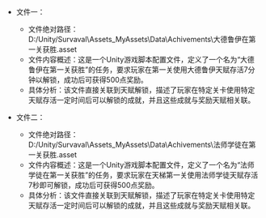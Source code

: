 * 文件一：
    * 文件绝对路径：D:/Unity/Survaval\Assets\_MyAssets\Data\Achivements\大德鲁伊在第一关获胜.asset
    * 文件内容概述：这是一个Unity游戏脚本配置文件，定义了一个名为“大德鲁伊在第一关获胜”的任务，要求玩家在第一关使用大德鲁伊天赋存活7分钟以解锁，成功后可获得500点奖励。
    * 具体分析：该文件直接关联到天赋解锁，描述了玩家在特定关卡使用特定天赋存活一定时间后可以解锁的成就，并且这些成就与奖励天赋相关联。

* 文件二：
    * 文件绝对路径：D:/Unity/Survaval\Assets\_MyAssets\Data\Achivements\法师学徒在第一关获胜.asset
    * 文件内容概述：这是一个Unity游戏脚本配置文件，定义了一个名为“法师学徒在第一关获胜”的任务，要求玩家在天梯第一关使用法师学徒天赋存活7秒即可解锁，成功后可获得500点奖励。
    * 具体分析：该文件直接关联到天赋解锁，描述了玩家在特定关卡使用特定天赋存活一定时间后可以解锁的成就，并且这些成就与奖励天赋相关联。